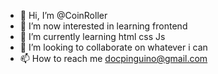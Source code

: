 - 👋 Hi, I’m @CoinRoller
- 👀 I’m now interested in learning frontend
- 🌱 I’m currently learning html css Js
- 💞️ I’m looking to collaborate on whatever i can
- 📫 How to reach me docpinguino@gmail.com

<!---
CoinRoller/CoinRoller is a ✨ special ✨ repository because its `README.md` (this file) appears on your GitHub profile.
You can click the Preview link to take a look at your changes.
--->
